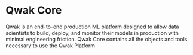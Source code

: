 # Qwak Core

Qwak is an end-to-end production ML platform designed to allow data scientists to build, deploy, and monitor their models in production with minimal engineering friction.
Qwak Core contains all the objects and tools necessary to use the Qwak Platform
